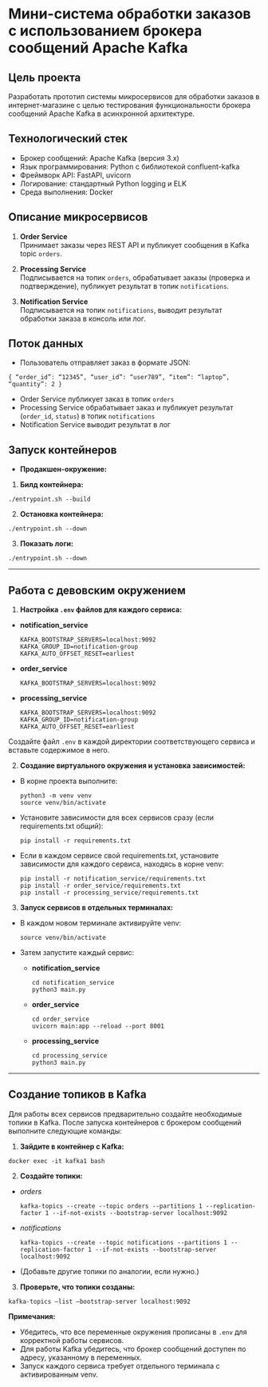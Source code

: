 # Мини-система обработки заказов с использованием брокера сообщений Apache Kafka

## Цель проекта

Разработать прототип системы микросервисов для обработки заказов в интернет-магазине с целью тестирования
функциональности брокера сообщений Apache Kafka в асинхронной архитектуре.

## Технологический стек

- Брокер сообщений: Apache Kafka (версия 3.x)
- Язык программирования: Python с библиотекой confluent-kafka
- Фреймворк API: FastAPI, uvicorn
- Логирование: стандартный Python logging и ELK
- Среда выполнения: Docker

## Описание микросервисов

1. **Order Service**  
   Принимает заказы через REST API и публикует сообщения в Kafka topic `orders`.

2. **Processing Service**  
   Подписывается на топик `orders`, обрабатывает заказы (проверка и подтверждение), публикует результат в
   топик `notifications`.

3. **Notification Service**  
   Подписывается на топик `notifications`, выводит результат обработки заказа в консоль или лог.

## Поток данных

- Пользователь отправляет заказ в формате JSON:

```
{ “order_id”: “12345”, “user_id”: “user789”, “item”: “laptop”, “quantity”: 2 }
```

- Order Service публикует заказ в топик `orders`
- Processing Service обрабатывает заказ и публикует результат (`order_id`, `status`) в топик `notifications`
- Notification Service выводит результат в лог


## Запуск контейнеров

- **Продакшен-окружение:**

1. **Билд контейнера:**

```
./entrypoint.sh --build
```

2. **Остановка контейнера:**

```
./entrypoint.sh --down
```

3. **Показать логи:**

```
./entrypoint.sh --down
```

---

## Работа с девовским окружением

1. **Настройка `.env` файлов для каждого сервиса:**

- **notification_service**
  ```
  KAFKA_BOOTSTRAP_SERVERS=localhost:9092
  KAFKA_GROUP_ID=notification-group
  KAFKA_AUTO_OFFSET_RESET=earliest
  ```

- **order_service**
  ```
  KAFKA_BOOTSTRAP_SERVERS=localhost:9092
  ```

- **processing_service**
  ```
  KAFKA_BOOTSTRAP_SERVERS=localhost:9092
  KAFKA_GROUP_ID=notification-group
  KAFKA_AUTO_OFFSET_RESET=earliest
  ```

Создайте файл `.env` в каждой директории соответствующего сервиса и вставьте содержимое в него.

2. **Создание виртуального окружения и установка зависимостей:**

- В корне проекта выполните:

  ```
  python3 -m venv venv
  source venv/bin/activate
  ```

- Установите зависимости для всех сервисов сразу (если requirements.txt общий):

  ```
  pip install -r requirements.txt
  ```

- Если в каждом сервисе свой requirements.txt, установите зависимости для каждого сервиса, находясь в корне venv:

  ```
  pip install -r notification_service/requirements.txt
  pip install -r order_service/requirements.txt
  pip install -r processing_service/requirements.txt
  ```

3. **Запуск сервисов в отдельных терминалах:**

- В каждом новом терминале активируйте venv:

  ```
  source venv/bin/activate
  ```

- Затем запустите каждый сервис:

    - **notification_service**
      ```
      cd notification_service
      python3 main.py
      ```

    - **order_service**
      ```
      cd order_service
      uvicorn main:app --reload --port 8001
      ```

    - **processing_service**
      ```
      cd processing_service
      python3 main.py
      ```

---

## Создание топиков в Kafka

Для работы всех сервисов предварительно создайте необходимые топики в Kafka. После запуска контейнеров с брокером
сообщений выполните следующие команды:

1. **Зайдите в контейнер с Kafka:**

```
docker exec -it kafka1 bash
```

2. **Создайте топики:**

- *orders*
  ```
  kafka-topics --create --topic orders --partitions 1 --replication-factor 1 --if-not-exists --bootstrap-server localhost:9092
  ```

- *notifications*
  ```
  kafka-topics --create --topic notifications --partitions 1 --replication-factor 1 --if-not-exists --bootstrap-server localhost:9092
  ```

- (Добавьте другие топики по аналогии, если нужно.)

3. **Проверьте, что топики созданы:**

```
kafka-topics –list –bootstrap-server localhost:9092
```

**Примечания:**

- Убедитесь, что все переменные окружения прописаны в `.env` для корректной работы сервисов.
- Для работы Kafka убедитесь, что брокер сообщений доступен по адресу, указанному в переменных.
- Запуск каждого сервиса требует отдельного терминала с активированным venv.

